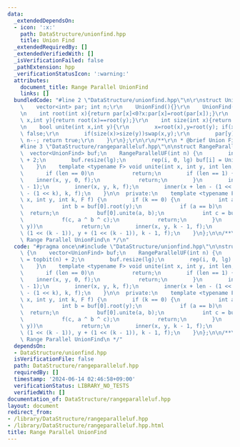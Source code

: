 ```yaml
---
data:
  _extendedDependsOn:
  - icon: ':x:'
    path: DataStructure/unionfind.hpp
    title: Union Find
  _extendedRequiredBy: []
  _extendedVerifiedWith: []
  _isVerificationFailed: false
  _pathExtension: hpp
  _verificationStatusIcon: ':warning:'
  attributes:
    document_title: Range Parallel UnionFind
    links: []
  bundledCode: "#line 2 \"DataStructure/unionfind.hpp\"\n\r\nstruct UnionFind{\r\n\
    \    vector<int> par; int n;\r\n    UnionFind(){}\r\n    UnionFind(int _n):par(_n,-1),n(_n){}\r\
    \n    int root(int x){return par[x]<0?x:par[x]=root(par[x]);}\r\n    bool same(int\
    \ x,int y){return root(x)==root(y);}\r\n    int size(int x){return -par[root(x)];}\r\
    \n    bool unite(int x,int y){\r\n        x=root(x),y=root(y); if(x==y)return\
    \ false;\r\n        if(size(x)>size(y))swap(x,y);\r\n        par[y]+=par[x]; par[x]=y;\
    \ n--; return true;\r\n    }\r\n};\r\n\r\n/**\r\n * @brief Union Find\r\n */\n\
    #line 3 \"DataStructure/rangeparalleluf.hpp\"\n\nstruct RangeParallelUF {\n  \
    \  vector<UnionFind> buf;\n    RangeParallelUF(int n) {\n        int lg = topbit(n)\
    \ + 2;\n        buf.resize(lg);\n        rep(i, 0, lg) buf[i] = UnionFind(n);\n\
    \    }\n    template <typename F> void unite(int x, int y, int len, F f) {\n \
    \       if (len == 0)\n            return;\n        if (len == 1) {\n        \
    \    inner(x, y, 0, f);\n            return;\n        }\n        int k = topbit(len\
    \ - 1);\n        inner(x, y, k, f);\n        inner(x + len - (1 << k), y + len\
    \ - (1 << k), k, f);\n    }\n\n  private:\n    template <typename F> void inner(int\
    \ x, int y, int k, F f) {\n        if (k == 0) {\n            int a = buf[0].root(x);\n\
    \            int b = buf[0].root(y);\n            if (a == b)\n              \
    \  return;\n            buf[0].unite(a, b);\n            int c = buf[0].root(x);\n\
    \            f(c, a ^ b ^ c);\n            return;\n        }\n        if (!buf[k].unite(x,\
    \ y))\n            return;\n        inner(x, y, k - 1, f);\n        inner(x +\
    \ (1 << (k - 1)), y + (1 << (k - 1)), k - 1, f);\n    }\n};\n\n/**\n * @brief\
    \ Range Parallel UnionFind\n */\n"
  code: "#pragma once\n#include \"DataStructure/unionfind.hpp\"\n\nstruct RangeParallelUF\
    \ {\n    vector<UnionFind> buf;\n    RangeParallelUF(int n) {\n        int lg\
    \ = topbit(n) + 2;\n        buf.resize(lg);\n        rep(i, 0, lg) buf[i] = UnionFind(n);\n\
    \    }\n    template <typename F> void unite(int x, int y, int len, F f) {\n \
    \       if (len == 0)\n            return;\n        if (len == 1) {\n        \
    \    inner(x, y, 0, f);\n            return;\n        }\n        int k = topbit(len\
    \ - 1);\n        inner(x, y, k, f);\n        inner(x + len - (1 << k), y + len\
    \ - (1 << k), k, f);\n    }\n\n  private:\n    template <typename F> void inner(int\
    \ x, int y, int k, F f) {\n        if (k == 0) {\n            int a = buf[0].root(x);\n\
    \            int b = buf[0].root(y);\n            if (a == b)\n              \
    \  return;\n            buf[0].unite(a, b);\n            int c = buf[0].root(x);\n\
    \            f(c, a ^ b ^ c);\n            return;\n        }\n        if (!buf[k].unite(x,\
    \ y))\n            return;\n        inner(x, y, k - 1, f);\n        inner(x +\
    \ (1 << (k - 1)), y + (1 << (k - 1)), k - 1, f);\n    }\n};\n\n/**\n * @brief\
    \ Range Parallel UnionFind\n */"
  dependsOn:
  - DataStructure/unionfind.hpp
  isVerificationFile: false
  path: DataStructure/rangeparalleluf.hpp
  requiredBy: []
  timestamp: '2024-06-14 02:46:58+09:00'
  verificationStatus: LIBRARY_NO_TESTS
  verifiedWith: []
documentation_of: DataStructure/rangeparalleluf.hpp
layout: document
redirect_from:
- /library/DataStructure/rangeparalleluf.hpp
- /library/DataStructure/rangeparalleluf.hpp.html
title: Range Parallel UnionFind
---
```

